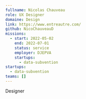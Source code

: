 ```yaml
---
fullname: Nicolas Chauveau
role: UX Designer
domaine: Design
link: https://www.entreautre.com/
github: NicoChauveauD
missions:
  - start: 2022-05-02
    end: 2022-07-01
    status: service
    employer: DJEPVA
    startups:
      - data-subvention
startups:
  - data-subvention
teams: []
---
```

Designer
